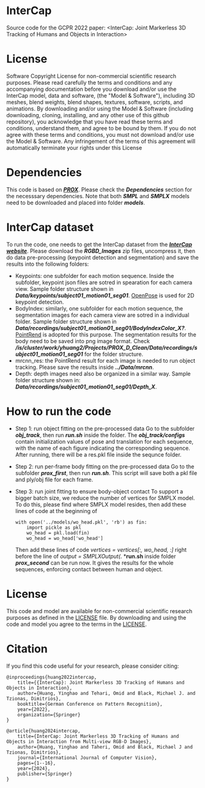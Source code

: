 # InterCap
Source code for the GCPR 2022 paper: &lt;InterCap: Joint Markerless 3D Tracking of Humans and Objects in Interaction>

# License
Software Copyright License for non-commercial scientific research purposes. Please read carefully the terms and conditions and any accompanying documentation before you download and/or use the InterCap model, data and software, (the "Model & Software"), including 3D meshes, blend weights, blend shapes, textures, software, scripts, and animations. By downloading and/or using the Model & Software (including downloading, cloning, installing, and any other use of this github repository), you acknowledge that you have read these terms and conditions, understand them, and agree to be bound by them. If you do not agree with these terms and conditions, you must not download and/or use the Model & Software. Any infringement of the terms of this agreement will automatically terminate your rights under this License

# Dependencies 
This code is based on [***PROX***](https://github.com/mohamedhassanmus/prox). Please check the ***Dependencies*** section for the necesssary dependencies.
Note that both ***SMPL*** and ***SMPLX*** models need to be downloaded and placed into folder ***models***.

# InterCap dataset
To run the code, one needs to get the InterCap dataset from the [***InterCap website***](https://intercap.is.tue.mpg.de/index.html). Please download the ***RGBD_Images*** zip files, uncompress it, then do data pre-processing (keypoint detection and segmentation) and save the results into the following folders:
- Keypoints: one subfolder for each motion sequence. Inside the subfolder, keypoint json files are sotred in spearation for each camera view. Sample folder structure shown in ***Data/keypoints/subject01_motion01_seg01***. [OpenPose](https://github.com/CMU-Perceptual-Computing-Lab/openpose) is used for 2D keypoint detection.
- BodyIndex: similarly, one subfolder for each motion sequence, the segmentation images for each camera view are sotred in a individual folder. Sample folder structure shown in ***Data/recordings/subject01_motion01_seg01/BodyIndexColor_X?***. [PointRend](https://github.com/facebookresearch/detectron2/tree/main/projects/PointRend) is adopted for this purpose. The segmentation results for the body need to be saved into png image format. Check ***/is/cluster/work/yhuang2/Projects/PROX_D_Clean/Data/recordings/subject01_motion01_seg01*** for the folder structure.
- mrcnn_res: the PointRend result for each image is needed to run object tracking. Please save the results inside ***../Data/mrcnn***.
- Depth: depth images need also be organized in a similar way. Sample folder structure shown in: ***Data/recordings/subject01_motion01_seg01/Depth_X***.

# How to run the code    
- Step 1: run object fitting on the pre-processed data
  Go to the subfolder ***obj_track***, then run ***run.sh*** inside the folder. The ***obj_track/configs*** contain initialization values of pose and translation for each sequence, with the name of each figure indicating the corresponding sequence. After running, there will be a res.pkl file inside the sequnce folder.

- Step 2: run per-frame body fitting on the pre-processed data
  Go to the subfolder ***prox_first***, then run ***run.sh***. This script will save both a pkl file and ply/obj file for each frame.

- Step 3: run joint fitting to ensure body-object contact
  To support a bigger batch size, we reduce the number of vertices for SMPLX model. To do this, please find where SMPLX model resides, then add these lines of code at the beginning of 
  ```
  with open('../models/wo_head.pkl', 'rb') as fin:
      import pickle as pkl
      wo_head = pkl.load(fin)
      wo_head = wo_head['wo_head']
  ```
  Then add these lines of code _vertices = vertices[:, wo_head, :]_ right before the line of _output = SMPLXOutput(_.
  ***run.sh** inside folder ***prox_second*** can be run now. It gives the results for the whole sequences, enforcing contact between human and object.

# License
This code and model are available for non-commercial scientific research purposes as defined in the [LICENSE](https://github.com/YinghaoHuang91/InterCap/blob/master/License) file. 
By downloading and using the code and model you agree to the terms in the [LICENSE](https://github.com/YinghaoHuang91/InterCap/blob/master/License).



# Citation
If you find this code useful for your research, please consider citing:
```
@inproceedings{huang2022intercap,
    title={{InterCap}: Joint Markerless 3D Tracking of Humans and Objects in Interaction},
    author={Huang, Yinghao and Tehari, Omid and Black, Michael J. and Tzionas, Dimitrios},
    booktitle={German Conference on Pattern Recognition},
    year={2022},
    organization={Springer}
}

@article{huang2024intercap,
    title={InterCap: Joint Markerless 3D Tracking of Humans and Objects in Interaction from Multi-view RGB-D Images},
    author={Huang, Yinghao and Taheri, Omid and Black, Michael J and Tzionas, Dimitrios},
    journal={International Journal of Computer Vision},
    pages={1--16},
    year={2024},
    publisher={Springer}
}
```

